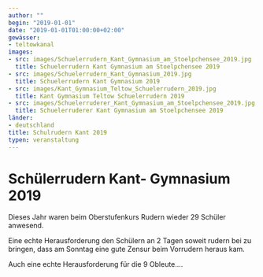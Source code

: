 ```yaml
---
author: ""
begin: "2019-01-01"
date: "2019-01-01T01:00:00+02:00"
gewässer: 
- teltowkanal
images:
- src: images/Schuelerrudern_Kant_Gymnasium_am_Stoelpchensee_2019.jpg
  title: Schuelerrudern Kant Gymnasium am Stoelpchensee 2019
- src: images/Schuelerrudern_Kant_Gymnasium_2019.jpg
  title: Schuelerrudern Kant Gymnasium 2019
- src: images/Kant_Gymnasium_Teltow_Schuelerrudern_2019.jpg
  title: Kant Gymnasium Teltow Schuelerrudern 2019
- src: images/Schuelerruderer_Kant_Gymnasium_am_Stoelpchensee_2019.jpg
  title: Schuelerruderer Kant Gymnasium am Stoelpchensee 2019
länder:
- deutschland
title: Schulrudern Kant 2019
typen: veranstaltung
---
```



# Schülerrudern Kant- Gymnasium 2019


Dieses Jahr waren beim Oberstufenkurs Rudern wieder 29 Schüler anwesend.

Eine echte Herausforderung den Schülern an 2 Tagen soweit rudern bei zu bringen, dass am Sonntag eine gute Zensur beim Vorrudern heraus kam.

Auch eine echte Herausforderung für die 9 Obleute....

